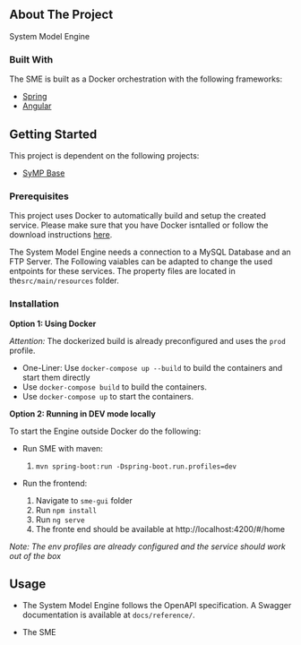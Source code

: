 ## About The Project
System Model Engine

### Built With

The SME is built as a Docker orchestration with the following frameworks:

* [Spring](https://spring.io/)
* [Angular](https://angular.io/)

## Getting Started
This project is dependent on the following projects:

* [SyMP Base](https://gitlab-ext.iosb.fraunhofer.de/symp/symp-docker) 

### Prerequisites

This project uses Docker to automatically build and setup the created service. Please make sure that you have Docker isntalled or follow the download instructions [here](https://docs.docker.com/docker-for-windows/install/).

The System Model Engine needs a connection to a MySQL Database and an FTP Server.
The Following vaiables can be adapted to change the used entpoints for these services.
The property files are located in  the`src/main/resources` folder.

### Installation
**Option 1: Using Docker**

*Attention:* The dockerized build is already preconfigured and uses the `prod` profile. 

   - One-Liner: Use `docker-compose up --build` to build the containers and start them directly
   - Use `docker-compose build` to build the containers.
   - Use `docker-compose up` to start the containers.

**Option 2: Running in DEV mode locally**

To start the Engine outside Docker do the following:

- Run SME with maven:
    1. `mvn spring-boot:run -Dspring-boot.run.profiles=dev`

- Run the frontend:
    1. Navigate to `sme-gui` folder
    2. Run `npm install`
    3. Run `ng serve`
    4. The fronte end should be available at http://localhost:4200/#/home

*Note: The env profiles are already configured and the service should work out of the box*

## Usage

* The System Model Engine follows the OpenAPI specification. A Swagger documentation is available at `docs/reference/`.

* The SME
